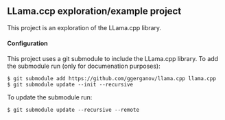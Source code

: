 ## LLama.ccp exploration/example project
This project is an exploration of the LLama.cpp library.

#### Configuration
This project uses a git submodule to include the LLama.cpp library. To
add the submodule run (only for documenation purposes):
```console
$ git submodule add https://github.com/ggerganov/llama.cpp llama.cpp
$ git submodule update --init --recursive
```

To update the submodule run:
```console
$ git submodule update --recursive --remote
```
